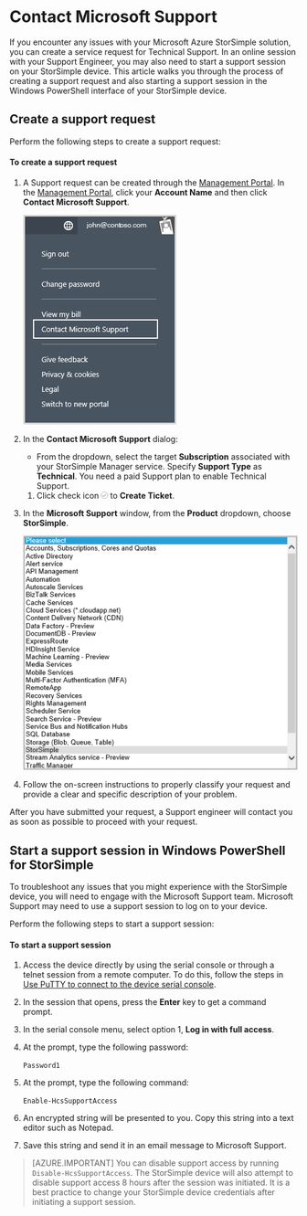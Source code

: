<properties 
   pageTitle="Contact Microsoft Support | Microsoft Azure"
   description="Learn how to create a support request and start a support session on your StorSimple device."
   services="storsimple"
   documentationCenter=""
   authors="alkohli"
   manager="carolz"
   editor="tysonn" />
<tags 
   ms.service="storsimple"
   ms.devlang="na"
   ms.topic="article"
   ms.tgt_pltfrm="na"
   ms.workload="na"
   ms.date="07/24/2015"
   ms.author="alkohli" />

# Contact Microsoft Support

If you encounter any issues with your Microsoft Azure StorSimple solution, you can create a service request for Technical Support. In an online session with your Support Engineer, you may also need to start a support session on your StorSimple device. This article walks you through the process of creating a support request and also starting a support session in the Windows PowerShell interface of your StorSimple device.

## Create a support request

Perform the following steps to create a support request:

#### To create a support request

1. A Support request can be created through the [Management Portal](http://manage.windowsazure.com/). In the [Management Portal](http://manage.windowsazure.com/), click your **Account Name** and then click **Contact Microsoft Support**.

	![Contact MS Support via ManagementPortal](./media/storsimple-contact-microsoft-support/IC777286.png)

1. In the **Contact Microsoft Support** dialog:								


	- From the dropdown, select the target **Subscription** associated with your StorSimple Manager service. Specify **Support Type** as **Technical**. You need a paid Support plan to enable Technical Support.

	1. Click check icon ![Check icon](./media/storsimple-contact-microsoft-support/IC740895.png) to **Create Ticket**.

1. In the **Microsoft Support** window, from the **Product** dropdown, choose **StorSimple**.

	![Contact Microsoft Support - Product](./media/storsimple-contact-microsoft-support/IC777288.png)

1. Follow the on-screen instructions to properly classify your request and provide a clear and specific description of your problem.

After you have submitted your request, a Support engineer will contact you as soon as possible to proceed with your request.

## Start a support session in Windows PowerShell for StorSimple

To troubleshoot any issues that you might experience with the StorSimple device, you will need to engage with the Microsoft Support team. Microsoft Support may need to use a support session to log on to your device. 

Perform the following steps to start a support session:

#### To start a support session

1. Access the device directly by using the serial console or through a telnet session from a remote computer. To do this, follow the steps in [Use PuTTY to connect to the device serial console](storsimple-deployment-walkthrough.md#step-3-configure-and-register-the-device-through-windows-powershell-for-storsimple).

1. In the session that opens, press the **Enter** key to get a command prompt.

1. In the serial console menu, select option 1, **Log in with full access**.

1. At the prompt, type the following password: 

	`Password1`

1. At the prompt, type the following command:

	`Enable-HcsSupportAccess`

1. An encrypted string will be presented to you. Copy this string into a text editor such as Notepad.

1. Save this string and send it in an email message to Microsoft Support. 

> [AZURE.IMPORTANT] You can disable support access by running `Disable-HcsSupportAccess`. The StorSimple device will also attempt to disable support access 8 hours after the session was initiated. It is a best practice to change your StorSimple device credentials after initiating a support session.